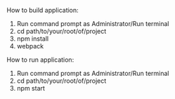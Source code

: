 How to build application:

  1. Run command prompt as Administrator/Run terminal
  2. cd path/to/your/root/of/project
  3. npm install
  4. webpack

How to run application:

  1. Run command prompt as Administrator/Run terminal
  2. cd path/to/your/root/of/project
  3. npm start
